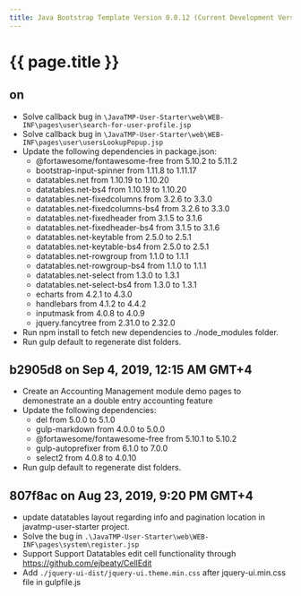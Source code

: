 ```yaml
---
title: Java Bootstrap Template Version 0.0.12 (Current Development Version)
---
```

# {{ page.title }}

## on 
- Solve callback bug in `\JavaTMP-User-Starter\web\WEB-INF\pages\user\search-for-user-profile.jsp`
- Solve callback bug in `\JavaTMP-User-Starter\web\WEB-INF\pages\user\usersLookupPopup.jsp`
- Update the following dependencies in package.json:
    - @fortawesome/fontawesome-free from 5.10.2 to 5.11.2
    - bootstrap-input-spinner from 1.11.8 to 1.11.17
    - datatables.net from 1.10.19 to 1.10.20
    - datatables.net-bs4 from 1.10.19 to 1.10.20
    - datatables.net-fixedcolumns from 3.2.6 to 3.3.0
    - datatables.net-fixedcolumns-bs4 from 3.2.6 to 3.3.0
    - datatables.net-fixedheader from 3.1.5 to 3.1.6
    - datatables.net-fixedheader-bs4 from 3.1.5 to 3.1.6
    - datatables.net-keytable from 2.5.0 to 2.5.1
    - datatables.net-keytable-bs4 from 2.5.0 to 2.5.1
    - datatables.net-rowgroup from 1.1.0 to 1.1.1
    - datatables.net-rowgroup-bs4 from 1.1.0 to 1.1.1
    - datatables.net-select from 1.3.0 to 1.3.1
    - datatables.net-select-bs4 from 1.3.0 to 1.3.1
    - echarts from 4.2.1 to 4.3.0
    - handlebars from 4.1.2 to 4.4.2
    - inputmask from 4.0.8 to 4.0.9
    - jquery.fancytree from 2.31.0 to 2.32.0
- Run npm install to fetch new dependencies to ./node_modules folder.
- Run gulp default to regenerate dist folders.

## b2905d8 on Sep 4, 2019, 12:15 AM GMT+4
- Create an Accounting Management module demo pages to demonestrate an a double entry accounting feature
- Update the following dependencies:
    - del from 5.0.0 to 5.1.0
    - gulp-markdown from 4.0.0 to 5.0.0
    - @fortawesome/fontawesome-free from 5.10.1 to 5.10.2
    - gulp-autoprefixer from 6.1.0 to 7.0.0
    - select2 from 4.0.8 to 4.0.10
- Run gulp default to regenerate dist folders.

## 807f8ac on Aug 23, 2019, 9:20 PM GMT+4
- update datatables layout regarding info and pagination location in javatmp-user-starter project.
- Solve the bug in `.\JavaTMP-User-Starter\web\WEB-INF\pages\system\register.jsp`
- Support Support Datatables edit cell functionality through https://github.com/ejbeaty/CellEdit
- Add `./jquery-ui-dist/jquery-ui.theme.min.css` after jquery-ui.min.css file in gulpfile.js
